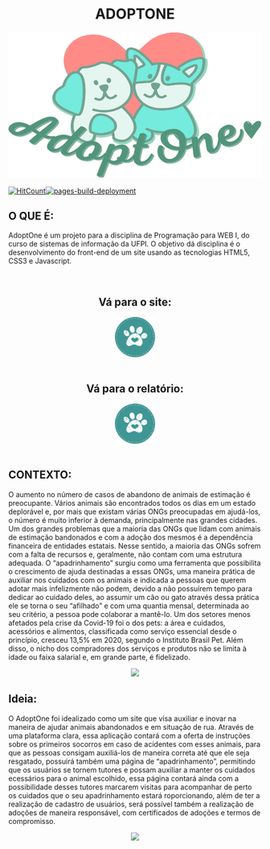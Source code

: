 
<div align="center">
  <h1>ADOPTONE</h1>

  <img src="./assets/logoV2.svg">
</div>

[![HitCount](http://hits.dwyl.com/certainlyWrong/AdoptOne.svg)](http://hits.dwyl.com/certainlyWrong/AdoptOne)[![pages-build-deployment](https://github.com/certainlyWrong/AdoptOne/actions/workflows/pages/pages-build-deployment/badge.svg)](https://github.com/certainlyWrong/AdoptOne/actions/workflows/pages/pages-build-deployment)

## O QUE É:
AdoptOne é um projeto para a disciplina de Programação para WEB I, do curso de sistemas de informação da  UFPI. O objetivo dá disciplina é o desenvolvimento do front-end de um site usando as tecnologias HTML5, CSS3 e Javascript.

<br>
<div align="center">
  <H2>Vá para o site:</H2>
  <a href="https://certainlywrong.github.io/AdoptOne"><img src="./assets/icons/button.svg" width="80"></a>
  <br>
  <br>
  <H2>Vá para o relatório:</H2>
  <a href="./relatorio.pdf"><img src="./assets/icons/button.svg" width="80"></a>
</div>
<br>

## CONTEXTO:
O aumento no número de casos de abandono de animais de estimação é preocupante. Vários animais são encontrados todos os dias em um estado deplorável e, por mais que existam várias ONGs preocupadas em ajudá-los, o número é muito inferior à demanda, principalmente nas grandes cidades. Um dos grandes problemas que a maioria das ONGs que lidam com animais de estimação bandonados e com a adoção dos mesmos é a dependência financeira de entidades estatais. Nesse sentido, a maioria das ONGs sofrem com a falta de recursos e, geralmente, não contam com uma estrutura adequada. O “apadrinhamento” surgiu como uma ferramenta que possibilita o crescimento de ajuda destinadas a essas ONGs, uma maneira prática de auxiliar nos cuidados com os animais e indicada a pessoas que querem adotar mais infelizmente não podem, devido a não possuírem tempo para dedicar ao cuidado deles, ao assumir um cão ou gato através dessa prática ele se torna o seu “afilhado” e com uma quantia mensal, determinada ao seu critério, a pessoa pode colaborar a mantê-lo. Um dos setores menos afetados pela crise da Covid-19 foi o dos pets: a área e cuidados, acessórios e alimentos, classificada como serviço essencial desde o princípio, cresceu 13,5% em 2020, segundo o Instituto Brasil Pet. Além disso, o nicho dos compradores dos serviços e produtos não se limita à idade ou faixa salarial e, em grande parte, é fidelizado.

<div align="center">
  <img src="https://i.pinimg.com/originals/b4/b8/6e/b4b86e2f95381b402e71fd3089d370ab.gif" width="150">
</div>

## Ideia:
O AdoptOne foi idealizado como um site que visa auxiliar e inovar na maneira de ajudar animais abandonados e em situação de rua. Através de uma plataforma clara, essa aplicação contará com a oferta de instruções sobre os primeiros socorros em caso de acidentes com esses animais, para que as pessoas consigam auxiliá-los de maneira correta até que ele seja resgatado, possuirá também uma página de “apadrinhamento”, permitindo que os usuários se tornem tutores e possam auxiliar a manter os cuidados ecessários para o animal escolhido, essa página contará ainda com a possibilidade desses tutores marcarem visitas para acompanhar de perto os cuidados que o seu apadrinhamento estará roporcionando, além de ter a realização de cadastro de usuários, será possível também a realização de adoções de maneira responsável, com certificados de adoções e termos de compromisso.

<div align="center">
  <img src="https://i.pinimg.com/originals/85/67/51/856751fd464e7268c1665818e6b7c274.gif" width="150">
</div>